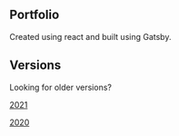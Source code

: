 ## Portfolio

Created using react and built using Gatsby.

## Versions

Looking for older versions?

[2021](https://imanpalsingh.vercel.app/)

[2020](https://imanpalsingh.github.io/imanpalsingh/)

